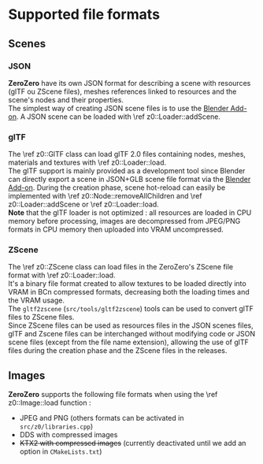 Supported file formats
===========================================================================

Scenes
---------------------------------------------------------------------------

### JSON
**ZeroZero** have its own JSON format for describing a scene with resources (glTF ou ZScene files),
meshes references linked to resources and the scene's nodes and their properties.<br>
The simplest way of creating JSON scene files is to use the [Blender Add-on](003_blender_add_on.md).
A JSON scene can be loaded with \ref z0::Loader::addScene.


### glTF
The \ref z0::GlTF class can load glTF 2.0 files containing nodes, meshes, materials and textures with \ref z0::Loader::load.<br>
The glTF support is mainly provided as a development tool since Blender can directly export 
a scene in JSON+GLB scene file format via the [Blender Add-on](003_blender_add_on.md).
During the creation phase, scene hot-reload can easily be implemented with \ref z0::Node::removeAllChildren and 
\ref z0::Loader::addScene or \ref z0::Loader::load.<br>
**Note** that the glTF loader is not optimized : all resources are loaded in CPU memory before processing,
images are decompressed from JPEG/PNG formats in CPU memory then uploaded into VRAM uncompressed.

### ZScene
The \ref z0::ZScene class can load files in the ZeroZero's ZScene file format with \ref z0::Loader::load.<br>
It's a binary file format created to allow textures to be loaded directly into VRAM in
BCn compressed formats, decreasing both the loading times and the VRAM usage.<br>
The `gltf2zscene` (`src/tools/gltf2zscene`) tools can be used to convert
glTF files to ZScene files.<br>
Since ZScene files can be used as resources files in the JSON scenes files, glTF and Zscene files can be interchanged without modifying code or JSON scene files 
(except from the file name extension), allowing the use of glTF files during the creation phase
and the ZScene files in the releases. 

Images
---------------------------------------------------------------------------

**ZeroZero** supports the following file formats when using the \ref z0::Image::load function :
- JPEG and PNG (others formats can be activated in `src/z0/libraries.cpp`)
- DDS with compressed images
- ~~KTX2 with compressed images~~ (currently deactivated until we add an option in `CMakeLists.txt`)
